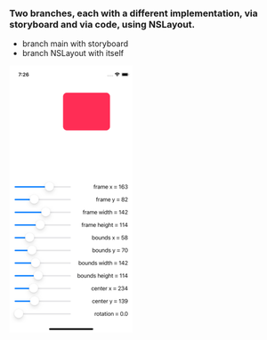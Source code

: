 ### Two branches, each with a different implementation, via storyboard and via code, using NSLayout. 
- branch main with storyboard
- branch NSLayout with itself

![](https://github.com/defolty/Frame-Bounds/blob/main/FrameBounds/frame%26bounds.png)
